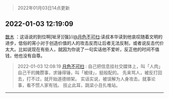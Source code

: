 > 2022年01月03日14点更新
<link rel="stylesheet" href="https://cdn.jsdelivr.net/gh/taotie6/sampleJSON@main/css/photo_show.css">
<meta name="referrer" content="no-referrer" />


 ## 2022-01-03 12:19:09 

 [㪚木](https://www.coolapk.com/feed/32564662?shareKey=NGViMTE4YjRmZGUzNjFkMjkwZWU~) ：这话说的到位啊[呲牙][强]//<a class="feed-link-uname" href="/u/月色不可扫">@月色不可扫</a>:读叔本华读到他哀叹随着文明的进步，低俗的宵小对于创造价值的人的攻击反而让后者无法反制，或者说反击代价太大。比如说现在有些人，就因为你说了一句实话他不爱听，反正他的时间不值钱，他也没有自尊。 

<div class="album">
</div>

> 2022-01-03 12:08:19 
> [月色不可扫](https://www.coolapk.com/feed/32564420?shareKey=NGVmNjc5MWE1YjAwNjFkMjkwZWU~) : 自己把信息挂社交媒体上，叫「人肉」 自己干的腌臜事，求锤得锤，叫「被绿」，挺般配的。 先来骂人，被反打回去，打不过，就开始道德绑架。 实话实说，被误解为人身攻击。就事论事，看不惯人家有钱。 技止此耳，跳梁小丑扎堆站。 

 ------- 

